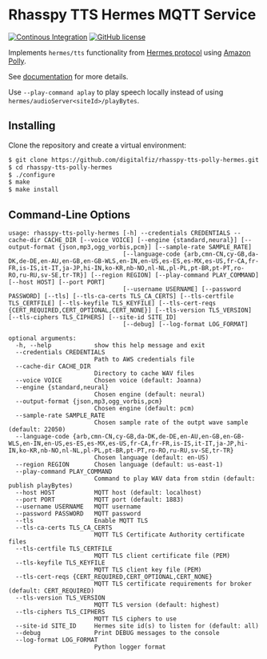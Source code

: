 # Rhasspy TTS Hermes MQTT Service

[![Continous Integration](https://github.com/digitalfiz/rhasspy-tts-polly-hermes/workflows/Tests/badge.svg)](https://github.com/rhasspy/rhasspy-tts-polly-hermes/actions)
[![GitHub license](https://img.shields.io/github/license/rhasspy/rhasspy-tts-polly-hermes.svg)](https://github.com/rhasspy/rhasspy-tts-polly-hermes/blob/master/LICENSE)

Implements `hermes/tts` functionality from [Hermes protocol](https://docs.snips.ai/reference/hermes) using [Amazon Polly](https://docs.aws.amazon.com/polly/latest/dg/what-is.html).

See [documentation](https://rhasspy.readthedocs.io/en/latest/text-to-speech/#amazon-polly) for more details.

Use `--play-command aplay` to play speech locally instead of using `hermes/audioServer<siteId>/playBytes`.

## Installing

Clone the repository and create a virtual environment:

```bash
$ git clone https://github.com/digitalfiz/rhasspy-tts-polly-hermes.git
$ cd rhasspy-tts-polly-hermes
$ ./configure
$ make
$ make install
```

## Command-Line Options

```
usage: rhasspy-tts-polly-hermes [-h] --credentials CREDENTIALS --cache-dir CACHE_DIR [--voice VOICE] [--engine {standard,neural}] [--output-format {json,mp3,ogg_vorbis,pcm}] [--sample-rate SAMPLE_RATE]
                                [--language-code {arb,cmn-CN,cy-GB,da-DK,de-DE,en-AU,en-GB,en-GB-WLS,en-IN,en-US,es-ES,es-MX,es-US,fr-CA,fr-FR,is-IS,it-IT,ja-JP,hi-IN,ko-KR,nb-NO,nl-NL,pl-PL,pt-BR,pt-PT,ro-RO,ru-RU,sv-SE,tr-TR}] [--region REGION] [--play-command PLAY_COMMAND] [--host HOST] [--port PORT]
                                [--username USERNAME] [--password PASSWORD] [--tls] [--tls-ca-certs TLS_CA_CERTS] [--tls-certfile TLS_CERTFILE] [--tls-keyfile TLS_KEYFILE] [--tls-cert-reqs {CERT_REQUIRED,CERT_OPTIONAL,CERT_NONE}] [--tls-version TLS_VERSION] [--tls-ciphers TLS_CIPHERS] [--site-id SITE_ID]
                                [--debug] [--log-format LOG_FORMAT]

optional arguments:
  -h, --help            show this help message and exit
  --credentials CREDENTIALS
                        Path to AWS credentials file
  --cache-dir CACHE_DIR
                        Directory to cache WAV files
  --voice VOICE         Chosen voice (default: Joanna)
  --engine {standard,neural}
                        Chosen engine (default: neural)
  --output-format {json,mp3,ogg_vorbis,pcm}
                        Chosen engine (default: pcm)
  --sample-rate SAMPLE_RATE
                        Chosen sample rate of the outpt wave sample (default: 22050)
  --language-code {arb,cmn-CN,cy-GB,da-DK,de-DE,en-AU,en-GB,en-GB-WLS,en-IN,en-US,es-ES,es-MX,es-US,fr-CA,fr-FR,is-IS,it-IT,ja-JP,hi-IN,ko-KR,nb-NO,nl-NL,pl-PL,pt-BR,pt-PT,ro-RO,ru-RU,sv-SE,tr-TR}
                        Chosen language (default: en-US)
  --region REGION       Chosen language (default: us-east-1)
  --play-command PLAY_COMMAND
                        Command to play WAV data from stdin (default: publish playBytes)
  --host HOST           MQTT host (default: localhost)
  --port PORT           MQTT port (default: 1883)
  --username USERNAME   MQTT username
  --password PASSWORD   MQTT password
  --tls                 Enable MQTT TLS
  --tls-ca-certs TLS_CA_CERTS
                        MQTT TLS Certificate Authority certificate files
  --tls-certfile TLS_CERTFILE
                        MQTT TLS client certificate file (PEM)
  --tls-keyfile TLS_KEYFILE
                        MQTT TLS client key file (PEM)
  --tls-cert-reqs {CERT_REQUIRED,CERT_OPTIONAL,CERT_NONE}
                        MQTT TLS certificate requirements for broker (default: CERT_REQUIRED)
  --tls-version TLS_VERSION
                        MQTT TLS version (default: highest)
  --tls-ciphers TLS_CIPHERS
                        MQTT TLS ciphers to use
  --site-id SITE_ID     Hermes site id(s) to listen for (default: all)
  --debug               Print DEBUG messages to the console
  --log-format LOG_FORMAT
                        Python logger format
```

